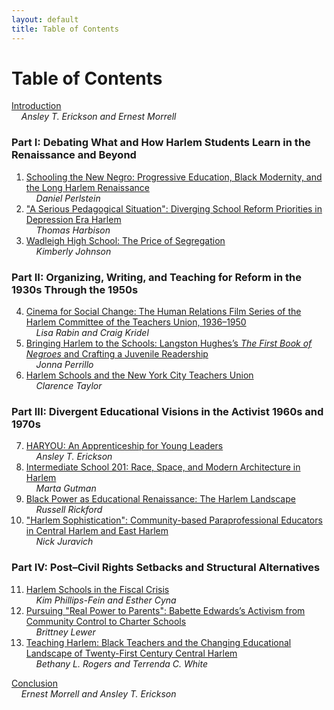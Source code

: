 ```yaml
---
layout: default
title: Table of Contents
---
```

<h1>Table of Contents</h1>
  <a href="{{ site.baseurl }}/chapters/introduction/">Introduction</a><br><i>&nbsp;&nbsp;&nbsp;&nbsp;Ansley T. Erickson and Ernest Morrell</i>

  <h3>Part I: Debating What and How Harlem Students Learn in the Renaissance and Beyond</h3>
  <ol class="chapters">
    <li class="chapter-title">
      <a href="{{ site.baseurl }}/chapters/01/">Schooling the New Negro: Progressive Education, Black Modernity, and the Long Harlem Renaissance</a><br><i>&nbsp;&nbsp;&nbsp;&nbsp;Daniel Perlstein</i>
    </li>
    <li class="chapter-title">
      <a href="{{ site.baseurl }}/chapters/02/">"A Serious Pedagogical Situation": Diverging School Reform Priorities in Depression Era Harlem</a><br><i>&nbsp;&nbsp;&nbsp;&nbsp;Thomas Harbison</i>
    </li>
    <li class="chapter-title">
      <a href="{{ site.baseurl }}/chapters/03/">Wadleigh High School: The Price of Segregation</a><br><i>&nbsp;&nbsp;&nbsp;&nbsp;Kimberly Johnson</i>
    </li>
  </ol>
  <h3>Part II: Organizing, Writing, and Teaching for Reform in the 1930s Through the 1950s</h3>
  <ol class="chapters" start="4">
    <li class="chapter-title">
      <a href="{{ site.baseurl }}/chapters/04/">Cinema for Social Change: The Human Relations Film Series of the Harlem Committee of the Teachers Union, 1936–1950</a><br><i>&nbsp;&nbsp;&nbsp;&nbsp;Lisa Rabin and Craig Kridel</i>
    </li>
    <li class="chapter-title">
      <a href="{{ site.baseurl }}/chapters/05/">Bringing Harlem to the Schools: Langston Hughes’s <i>The First Book of Negroes</i> and Crafting a Juvenile Readership</a><br><i>&nbsp;&nbsp;&nbsp;&nbsp;Jonna Perrillo</i>
    </li>
    <li class="chapter-title">
      <a href="{{ site.baseurl }}/chapters/06/">Harlem Schools and the New York City Teachers Union</a><br><i>&nbsp;&nbsp;&nbsp;&nbsp;Clarence Taylor</i>
    </li>
  </ol>
  <h3>Part III: Divergent Educational Visions in the Activist 1960s and 1970s</h3>
  <ol class="chapters" start="7">
    <li class="chapter-title">
      <a href="{{ site.baseurl }}/chapters/07/">HARYOU: An Apprenticeship for Young Leaders</a><br><i>&nbsp;&nbsp;&nbsp;&nbsp;Ansley T. Erickson</i>
    </li>
    <li class="chapter-title">
      <a href="{{ site.baseurl }}/chapters/08/">Intermediate School 201: Race, Space, and Modern Architecture in Harlem</a><br><i>&nbsp;&nbsp;&nbsp;&nbsp;Marta Gutman</i>
    </li>
    <li class="chapter-title">
      <a href="{{ site.baseurl }}/chapters/09/">Black Power as Educational Renaissance: The Harlem Landscape</a><br><i>&nbsp;&nbsp;&nbsp;&nbsp;Russell Rickford</i>
    </li>
    <li class="chapter-title">
      <a href="{{ site.baseurl }}/chapters/10/">"Harlem Sophistication": Community-based Paraprofessional Educators in Central Harlem and East Harlem</a><br><i>&nbsp;&nbsp;&nbsp;&nbsp;Nick Juravich</i>
    </li>
  </ol>
  <h3>Part IV: Post–Civil Rights Setbacks and Structural Alternatives</h3>
  <ol class="chapters" start="11">
    <li class="chapter-title">
      <a href="{{ site.baseurl }}/chapters/11/">Harlem Schools in the Fiscal Crisis</a><br><i>&nbsp;&nbsp;&nbsp;&nbsp;Kim Phillips-Fein and Esther Cyna</i>
    </li>
    <li class="chapter-title">
      <a href="{{ site.baseurl }}/chapters/12/">Pursuing "Real Power to Parents": Babette Edwards’s Activism from Community Control to Charter Schools</a><br><i>&nbsp;&nbsp;&nbsp;&nbsp;Brittney Lewer</i>
    </li>
    <li class="chapter-title">
      <a href="{{ site.baseurl }}/chapters/13/">Teaching Harlem: Black Teachers and the Changing Educational Landscape of Twenty-First Century Central Harlem</a><br><i>&nbsp;&nbsp;&nbsp;&nbsp;Bethany L. Rogers and Terrenda C. White</i>
    </li>
  </ol>

  <a href="{{ site.baseurl }}/chapters/conclusion/">Conclusion</a><br><i>&nbsp;&nbsp;&nbsp;&nbsp;Ernest Morrell and Ansley T. Erickson</i>
